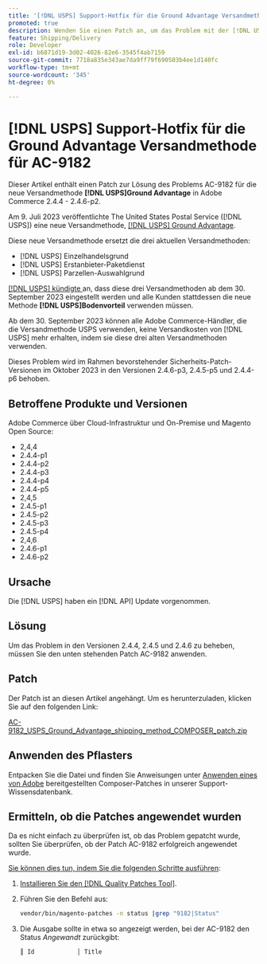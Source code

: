 ```yaml
---
title: '[!DNL USPS] Support-Hotfix für die Ground Advantage Versandmethode für AC-9182'
promoted: true
description: Wenden Sie einen Patch an, um das Problem mit der [!DNL USPS] Ground Advantage Versandmethode AC-9182 für Adobe Commerce 2.4.4 - 2.4.6-p2 zu beheben.
feature: Shipping/Delivery
role: Developer
exl-id: b6871d19-3d02-4026-82e6-3545f4ab7159
source-git-commit: 7718a835e343ae7da9ff79f690503b4ee1d140fc
workflow-type: tm+mt
source-wordcount: '345'
ht-degree: 0%

---
```


# [!DNL USPS] Support-Hotfix für die Ground Advantage Versandmethode für AC-9182

Dieser Artikel enthält einen Patch zur Lösung des Problems AC-9182 für die neue Versandmethode **[!DNL USPS]Ground Advantage** in Adobe Commerce 2.4.4 - 2.4.6-p2.

Am 9. Juli 2023 veröffentlichte The United States Postal Service ([!DNL USPS]) eine neue Versandmethode, [[!DNL USPS] Ground Advantage](https://www.usps.com/ship/ground-advantage.htm).

Diese neue Versandmethode ersetzt die drei aktuellen Versandmethoden:

* [!DNL USPS] Einzelhandelsgrund
* [!DNL USPS] Erstanbieter-Paketdienst
* [!DNL USPS] Parzellen-Auswahlgrund

[[!DNL USPS] kündigte ](https://faq.usps.com/s/article/USPS-Ground-Advantage#how_it_works) an, dass diese drei Versandmethoden ab dem 30. September 2023 eingestellt werden und alle Kunden stattdessen die neue Methode **[!DNL USPS]Bodenvorteil** verwenden müssen.

Ab dem 30. September 2023 können alle Adobe Commerce-Händler, die die Versandmethode USPS verwenden, keine Versandkosten von [!DNL USPS] mehr erhalten, indem sie diese drei alten Versandmethoden verwenden.

Dieses Problem wird im Rahmen bevorstehender Sicherheits-Patch-Versionen im Oktober 2023 in den Versionen 2.4.6-p3, 2.4.5-p5 und 2.4.4-p6 behoben.

## Betroffene Produkte und Versionen

Adobe Commerce über Cloud-Infrastruktur und On-Premise und Magento Open Source:

* 2,4,4
* 2.4.4-p1
* 2.4.4-p2
* 2.4.4-p3
* 2.4.4-p4
* 2.4.4-p5
* 2,4,5
* 2.4.5-p1
* 2.4.5-p2
* 2.4.5-p3
* 2.4.5-p4
* 2,4,6
* 2.4.6-p1
* 2.4.6-p2

## Ursache

Die [!DNL USPS] haben ein [!DNL API] Update vorgenommen.

## Lösung

Um das Problem in den Versionen 2.4.4, 2.4.5 und 2.4.6 zu beheben, müssen Sie den unten stehenden Patch AC-9182 anwenden.

## Patch

Der Patch ist an diesen Artikel angehängt. Um es herunterzuladen, klicken Sie auf den folgenden Link:

[AC-9182_USPS_Ground_Advantage_shipping_method_COMPOSER_patch.zip](assets/AC-9182_USPS_Ground_Advantage_shipping_method_COMPOSER_patch.zip)

## Anwenden des Pflasters

Entpacken Sie die Datei und finden Sie Anweisungen unter [Anwenden eines von Adobe](https://experienceleague.adobe.com/docs/commerce-knowledge-base/kb/how-to/how-to-apply-a-composer-patch-provided-by-magento.html) bereitgestellten Composer-Patches in unserer Support-Wissensdatenbank.

## Ermitteln, ob die Patches angewendet wurden

Da es nicht einfach zu überprüfen ist, ob das Problem gepatcht wurde, sollten Sie überprüfen, ob der Patch AC-9182 erfolgreich angewendet wurde.

<u>Sie können dies tun, indem Sie die folgenden Schritte ausführen</u>:

1. [Installieren Sie den  [!DNL Quality Patches Tool]](https://experienceleague.adobe.com/docs/commerce-operations/tools/quality-patches-tool/usage.html).
1. Führen Sie den Befehl aus:

   ```bash
   vendor/bin/magento-patches -n status |grep "9182|Status"
   ```

1. Die Ausgabe sollte in etwa so angezeigt werden, bei der AC-9182 den Status *Angewandt* zurückgibt:

   ```bash
   ║ Id            │ Title                                                        │ Category        │ Origin                 │ Status      │ Details                                          ║ ║ N/A           │ ../m2-hotfixes/AC-9182_USPS_Ground_Advantage_shipping_method_COMPOSER_patch.patch      │ Other           │ Local                  │ Applied     │ Patch type: Custom                                
   ```
